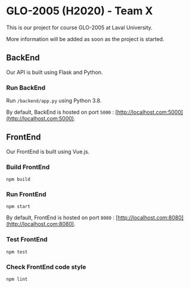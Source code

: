 # GLO-2005 (H2020) - Team X

This is our project for course GLO-2005 at Laval University.

More information will be added as soon as the project is started.

## BackEnd

Our API is built using Flask and Python.

### Run BackEnd

Run `/backend/app.py` using Python 3.8.

By default, BackEnd is hosted on port `5000` : [http://localhost.com:5000](http://localhost.com:5000).

## FrontEnd

Our FrontEnd is built using Vue.js.

### Build FrontEnd

`npm build`

### Run FrontEnd

`npm start`

By default, FrontEnd is hosted on port `8080` : [http://localhost.com:8080](http://localhost.com:8080).

### Test FrontEnd

`npm test`

### Check FrontEnd code style

`npm lint`
